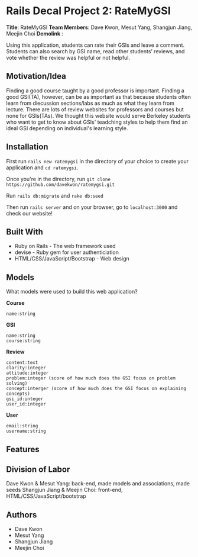 # Rails Decal Project 2: RateMyGSI

<strong>Title</strong>: RateMyGSI
<strong> Team Members</strong>: Dave Kwon, Mesut Yang, Shangjun Jiang, Meejin Choi
<strong> Demolink </strong>:

Using this application, students can rate their GSIs and leave a comment. Students can also search by GSI name, read other students’ reviews, and vote whether the review was helpful or not helpful.

## Motivation/Idea

Finding a good course taught by a good professor is important. Finding a good GSI(TA), however, can be as important as that because students often learn from diecussion sections/labs as much as what they learn from lecture. There are lots of review websites for professors and courses but none for GSIs(TAs). We thought this website would serve Berkeley students who want to get to know about GSIs' teadching styles to help them find an ideal GSI depending on individual's learning style.

## Installation

First run ```rails new ratemygsi``` in the directory of your choice to create your application and ```cd ratemygsi```. 

Once you're in the directory, run ```git clone https://github.com/davekwon/ratemygsi.git```

Run ```rails db:migrate``` and ```rake db:seed```

Then run ```rails server``` and on your browser, go to ```localhost:3000``` and check our website!


## Built With

* Ruby on Rails - The web framework used
* devise - Ruby gem for user authenticiation
* HTML/CSS/JavaScript/Bootstrap - Web design


## Models

What models were used to build this web application?

**Course**
```
name:string
```
**GSI**
```
name:string
course:string
```
**Review**
```
content:text
clarity:integer
attitude:integer
problem:integer (score of how much does the GSI focus on problem solving)
concept:interger (score of how much does the GSI focus on explaining concepts)
gsi_id:integer
user_id:integer
```
**User**
```
email:string
username:string
```

## Features


## Division of Labor

Dave Kwon & Mesut Yang: back-end, made models and associations, made seeds
Shangjun Jiang & Meejin Choi: front-end, HTML/CSS/JavaScript/bootstrap

## Authors

* Dave Kwon
* Mesut Yang
* Shangjun Jiang
* Meejin Choi
